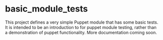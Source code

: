 basic\_module\_tests
====================

This project defines a very simple Puppet module that has some basic tests. It is intended to be an introduction to for puppet module testing, rather than a demonstration of puppet functionality. More documentation coming soon.


